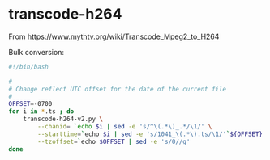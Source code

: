 # transcode-h264

From https://www.mythtv.org/wiki/Transcode_Mpeg2_to_H264

Bulk conversion:

```bash
#!/bin/bash

#
# Change reflect UTC offset for the date of the current file
#
OFFSET=-0700
for i in *.ts ; do 
    transcode-h264-v2.py \
		--chanid= `echo $i | sed -e 's/^\(.*\)_.*/\1/' \
		--starttime=`echo $i | sed -e 's/1041_\(.*\).ts/\1/'`${OFFSET} \
		--tzoffset=`echo $OFFSET | sed -e 's/0//g'
done
